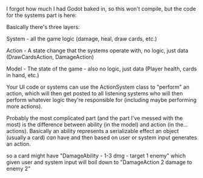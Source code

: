 I forgot how much I had Godot baked in, so this won't compile, but the code for the systems part is here:

Basically there's three layers:

System - all the game logic (damage, heal, draw cards, etc.)

Action - A state change that the systems operate with, no logic, just data (DrawCardsAction, DamageAction)

Model - The state of the game - also no logic, just data (Player health, cards in hand, etc.)

Your UI code or systems can use the ActionSystem class to "perform" an action, which will then get posted to all listening systems who will then perform whatever logic they're responsible for (including maybe performing more actions).

Probably the most complicated part (and the part I've messed with the most) is the difference between ability (in the model) and action (in the... actions). Basically an ability represents a serializable effect an object (usually a card) *can* have and then based on user or system input generates an action.

so a card might have "DamageAbility - 1-3 dmg - target 1 enemy" which given user and system input will boil down to "DamageAction 2 damage to enemy 2"
